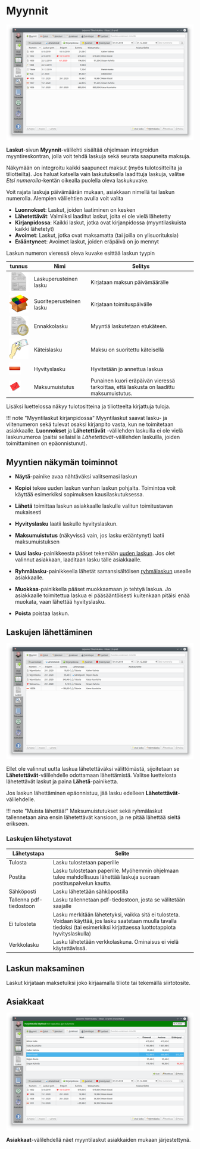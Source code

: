 # Myynnit

![](luettelo.png)

**Laskut**-sivun **Myynnit**-välilehti sisältää ohjelmaan integroidun myyntireskontran, jolla voit tehdä laskuja sekä seurata saapuneita maksuja.

Näkymään on integroitu kaikki saapuneet maksut (myös tulotositteilta ja tiliotteilta). Jos haluat katsella vain laskutuksella laadittuja laskuja, valitse *Etsi numerolla*-kentän oikealla puolella oleva laskukuvake.

Voit rajata laskuja päivämäärän mukaan, asiakkaan nimellä tai laskun numerolla. Alempien välilehtien avulla voit valita

* **Luonnokset**: Laskut, joiden laatiminen on kesken
* **Lähetettävät**: Valmiiksi laaditut laskut, joita ei ole vielä lähetetty
* **Kirjanpidossa**: Kaikki laskut, jotka ovat kirjanpidossa (myyntilaskuista kaikki lähetetyt)
* **Avoimet**: Laskut, jotka ovat maksamatta (tai joilla on ylisuorituksia)
* **Erääntyneet**: Avoimet laskut, joiden eräpäivä on jo mennyt


Laskun numeron vieressä oleva kuvake esittää laskun tyypin

tunnus     | Nimi   | Selitys
-----------|--------|------------
![](lasku.png) | Laskuperusteinen lasku | Kirjataan maksun päivämäärälle
![](suorite.png) | Suoriteperusteinen lasku | Kirjataan toimituspäivälle
![](ennakkolasku.png) | Ennakkolasku | Myyntiä laskutetaan etukäteen.
![](kateinen.png) | Käteislasku | Maksu on suoritettu käteisellä
![](poista.png) | Hyvityslasku | Hyvitetään jo annettua laskua
![](punainenkuori.png) | Maksumuistutus | Punainen kuori eräpäivän vieressä tarkoittaa, että laskusta on laadittu maksumuistutus.

Lisäksi luettelossa näkyy tulotositteina ja tiliotteelta kirjattuja tuloja.

!!! note "Myyntilaskut kirjanpidossa"
    Myyntilaskut saavat lasku- ja viitenumeron sekä tulevat osaksi kirjanpito vasta, kun ne toimitetaan asiakkaalle. **Luonnokset** ja **Lähetettävät** -välilehden laskuilla ei ole vielä laskunumeroa (paitsi sellaisilla *Lähetettävät*-välilehden laskuilla, joiden toimittaminen on epäonnistunut).

## Myyntien näkymän toiminnot

* **Näytä**-painike avaa nähtäväksi valitsemasi laskun
* **Kopioi** tekee uuden laskun vanhan laskun pohjalta. Toimintoa voit käyttää esimerkiksi sopimuksen kausilaskutuksessa.
* **Lähetä** toimittaa laskun asiakkaalle laskulle valitun toimitustavan mukaisesti

* **Hyvityslasku** laatii laskulle hyvityslaskun.
* **Maksumuistutus** (näkyvissä vain, jos lasku erääntynyt) laatii maksumuistuksen

* **Uusi lasku**-painikkeesta pääset tekemään [uuden laskun](uusi). Jos olet valinnut asiakkaan, laaditaan lasku tälle asiakkaalle.
* **Ryhmälasku**-painikkeella lähetät samansisältöisen [ryhmälaskun](ryhma) usealle asiakkaalle.
* **Muokkaa**-painikkella pääset muokkaamaan jo tehtyä laskua. Jo asiakkaalle toimitettua laskua ei pääsääntöisesti kuitenkaan pitäisi enää muokata, vaan lähettää hyvityslasku.
* **Poista** poistaa laskun.

## Laskujen lähettäminen

![](lahetettavat.png)

Ellet ole valinnut uutta laskua lähetettäväksi välittömästä, sijoitetaan se **Lähetettävät**-välilehdelle odottamaan lähettämistä. Valitse luettelosta lähetettävät laskut ja paina **Lähetä**-painiketta.

Jos laskun lähettäminen epäonnistuu, jää lasku edelleen **Lähetettävät**-välilehdelle.

!!! note "Muista lähettää!"
    Maksumuistutukset sekä ryhmälaskut tallennetaan aina ensin lähetettävät kansioon, ja ne pitää lähettää sieltä erikseen.

### Laskujen lähetystavat

Lähetystapa | Selite
------------|---------------------------
Tulosta     | Lasku tulostetaan paperille
Postita     | Lasku tulostetaan paperille. Myöhemmin ohjelmaan tulee mahdollisuus lähettää laskuja suoraan postituspalvelun kautta.
Sähköposti  | Lasku lähetetään sähköpostilla
Tallenna pdf-tiedostoon | Lasku tallennetaan pdf-tiedostoon, josta se välitetään saajalle
Ei tulosteta | Lasku merkitään lähetetyksi, vaikka sitä ei tulosteta. Voidaan käyttää, jos lasku saatetaan muulla tavalla tiedoksi (tai esimerkiksi kirjattaessa luottotappiota hyvityslaskulla)
Verkkolasku | Lasku lähetetään verkkolaskuna. Ominaisus ei vielä käytettävissä.


## Laskun maksaminen

Laskut kirjataan maksetuiksi joko kirjaamalla tiliote tai tekemällä siirtotosite.

## Asiakkaat

![](asiakkaat.png)

**Asiakkaat**-välilehdellä näet myyntilaskut asiakkaiden mukaan järjestettynä.
